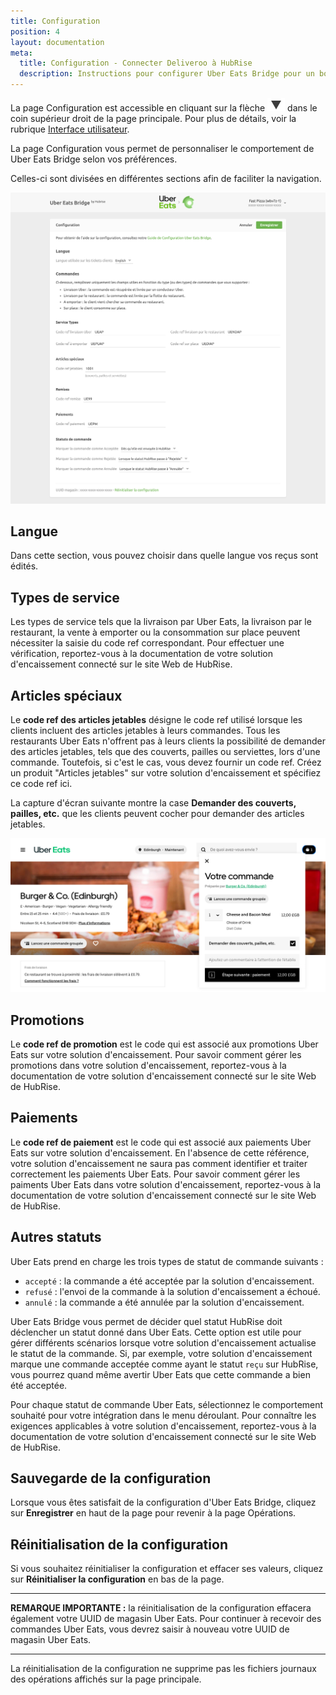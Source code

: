 ```yaml
---
title: Configuration
position: 4
layout: documentation
meta:
  title: Configuration - Connecter Deliveroo à HubRise
  description: Instructions pour configurer Uber Eats Bridge pour un bon fonctionnement avec votre solution d'encaissement ou d'autres applications connectées à HubRise.
---
```


La page Configuration est accessible en cliquant sur la flèche <InlineImage width="20" height="20">![icône fléchée](../images/arrow-icon.jpg)</InlineImage> dans le coin supérieur droit de la page principale. Pour plus de détails, voir la rubrique [Interface utilisateur](/apps/uber-eats/interface-utilisateur).

La page Configuration vous permet de personnaliser le comportement de Uber Eats Bridge selon vos préférences.

Celles-ci sont divisées en différentes sections afin de faciliter la navigation.

![Page de configuration de Uber Eats Bridge](../images/002-fr-configuration-page.png)

## Langue

Dans cette section, vous pouvez choisir dans quelle langue vos reçus sont édités.

## Types de service

Les types de service tels que la livraison par Uber Eats, la livraison par le restaurant, la vente à emporter ou la consommation sur place peuvent nécessiter la saisie du code ref correspondant. Pour effectuer une vérification, reportez-vous à la documentation de votre solution d'encaissement connecté sur le site Web de HubRise.

## Articles spéciaux

Le **code ref des articles jetables** désigne le code ref utilisé lorsque les clients incluent des articles jetables à leurs commandes. Tous les restaurants Uber Eats n'offrent pas à leurs clients la possibilité de demander des articles jetables, tels que des couverts, pailles ou serviettes, lors d'une commande. Toutefois, si c'est le cas, vous devez fournir un code ref. Créez un produit "Articles jetables" sur votre solution d'encaissement et spécifiez ce code ref ici.

La capture d'écran suivante montre la case **Demander des couverts, pailles, etc.** que les clients peuvent cocher pour demander des articles jetables.

![Case à cocher des articles jetables dans Uber Eats](../images/009-fr-disposable-items.png)

## Promotions

Le **code ref de promotion** est le code qui est associé aux promotions Uber Eats sur votre solution d'encaissement. Pour savoir comment gérer les promotions dans votre solution d'encaissement, reportez-vous à la documentation de votre solution d'encaissement connecté sur le site Web de HubRise.

## Paiements

Le **code ref de paiement** est le code qui est associé aux paiements Uber Eats sur votre solution d'encaissement. En l'absence de cette référence, votre solution d'encaissement ne saura pas comment identifier et traiter correctement les paiements Uber Eats. Pour savoir comment gérer les paiments Uber Eats dans votre solution d'encaissement, reportez-vous à la documentation de votre solution d'encaissement connecté sur le site Web de HubRise.

## Autres statuts

Uber Eats prend en charge les trois types de statut de commande suivants :

- `accepté` : la commande a été acceptée par la solution d'encaissement.
- `refusé` : l'envoi de la commande à la solution d'encaissement a échoué.
- `annulé` : la commande a été annulée par la solution d'encaissement.

Uber Eats Bridge vous permet de décider quel statut HubRise doit déclencher un statut donné dans Uber Eats. Cette option est utile pour gérer différents scénarios lorsque votre solution d'encaissement actualise le statut de la commande. Si, par exemple, votre solution d'encaissement marque une commande acceptée comme ayant le statut `reçu` sur HubRise, vous pourrez quand même avertir Uber Eats que cette commande a bien été acceptée.

Pour chaque statut de commande Uber Eats, sélectionnez le comportement souhaité pour votre intégration dans le menu déroulant. Pour connaître les exigences applicables à votre solution d'encaissement, reportez-vous à la documentation de votre solution d'encaissement connecté sur le site Web de HubRise.

## Sauvegarde de la configuration

Lorsque vous êtes satisfait de la configuration d'Uber Eats Bridge, cliquez sur **Enregistrer** en haut de la page pour revenir à la page Opérations.

## Réinitialisation de la configuration

Si vous souhaitez réinitialiser la configuration et effacer ses valeurs, cliquez sur **Réinitialiser la configuration** en bas de la page.

---

**REMARQUE IMPORTANTE :** la réinitialisation de la configuration effacera également votre UUID de magasin Uber Eats. Pour continuer à recevoir des commandes Uber Eats, vous devrez saisir à nouveau votre UUID de magasin Uber Eats.

---

La réinitialisation de la configuration ne supprime pas les fichiers journaux des opérations affichés sur la page principale.
